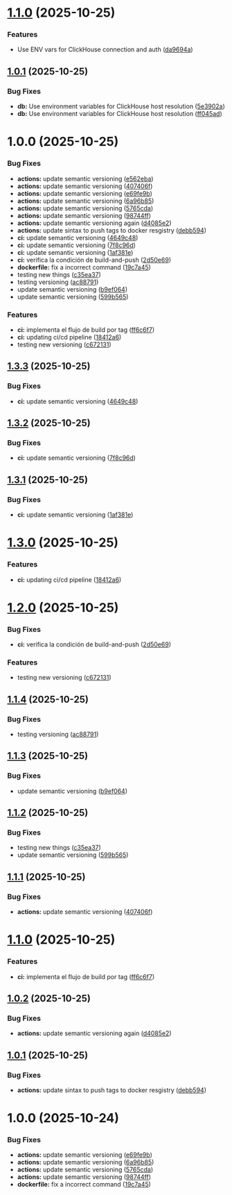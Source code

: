 # [1.1.0](https://github.com/AndreCbrera/log_collector/compare/v1.0.1...v1.1.0) (2025-10-25)


### Features

* Use ENV vars for ClickHouse connection and auth ([da9694a](https://github.com/AndreCbrera/log_collector/commit/da9694a77c462732f9c0f674907155b7bc8a7153))

## [1.0.1](https://github.com/AndreCbrera/log_collector/compare/v1.0.0...v1.0.1) (2025-10-25)


### Bug Fixes

* **db:** Use environment variables for ClickHouse host resolution ([5e3902a](https://github.com/AndreCbrera/log_collector/commit/5e3902ada8cdd2e38ad3948de16dd3937cbcddfb))
* **db:** Use environment variables for ClickHouse host resolution ([ff045ad](https://github.com/AndreCbrera/log_collector/commit/ff045ad7255951c88a31ae3e6292421e4ce0be3f))

# 1.0.0 (2025-10-25)


### Bug Fixes

* **actions:** update semantic versioning ([e562eba](https://github.com/AndreCbrera/log_collector/commit/e562eba6aa7fd4d91ca386d89ec361b9f9d205df))
* **actions:** update semantic versioning ([407406f](https://github.com/AndreCbrera/log_collector/commit/407406f7d2f6de043ac73393b508d6e4b2cf8c61))
* **actions:** update semantic versioning ([e69fe9b](https://github.com/AndreCbrera/log_collector/commit/e69fe9bbc5595401b2240ce5e11fb6dccee0b6b2))
* **actions:** update semantic versioning ([6a96b85](https://github.com/AndreCbrera/log_collector/commit/6a96b8522773df64dee170f296b3e07f296baa7a))
* **actions:** update semantic versioning ([5765cda](https://github.com/AndreCbrera/log_collector/commit/5765cda9a86a2cebff9fe1c73c2d8b9c29fe61bb))
* **actions:** update semantic versioning ([98744ff](https://github.com/AndreCbrera/log_collector/commit/98744ff761ac8e9bd099aefd6105bd02f2504573))
* **actions:** update semantic versioning again ([d4085e2](https://github.com/AndreCbrera/log_collector/commit/d4085e2f88e8f157e7ee75c9d3de26a4e3edae1f))
* **actions:** update sintax to push tags to docker resgistry ([debb594](https://github.com/AndreCbrera/log_collector/commit/debb59467f66e95d73891228907049d327ff218e))
* **ci:** update semantic versioning ([4649c48](https://github.com/AndreCbrera/log_collector/commit/4649c4822c749a6347bb36ea756fd7d302d4833a))
* **ci:** update semantic versioning ([7f8c96d](https://github.com/AndreCbrera/log_collector/commit/7f8c96da91ae7e1c17cf3efa020dbf84169fb22c))
* **ci:** update semantic versioning ([1af381e](https://github.com/AndreCbrera/log_collector/commit/1af381ece509497c722f05247d31ca5bb2715672))
* **ci:** verifica la condición de build-and-push ([2d50e69](https://github.com/AndreCbrera/log_collector/commit/2d50e6981eecf61248a2b6c1ff3c74a8dbd781e8))
* **dockerfile:** fix a incorrect command ([19c7a45](https://github.com/AndreCbrera/log_collector/commit/19c7a45ef9fb7fcffca22f286d37d1560ee7badc))
* testing new things ([c35ea37](https://github.com/AndreCbrera/log_collector/commit/c35ea37df58ab50fc0f399fe64ea97bd3bbad1bc))
* testing versioning ([ac88791](https://github.com/AndreCbrera/log_collector/commit/ac887911a3cccdeff58439a0eb64b7723cee90e2))
* update semantic versioning ([b9ef064](https://github.com/AndreCbrera/log_collector/commit/b9ef06456ebc10a625e9a5b00b0a66603c2e52f1))
* update semantic versioning ([599b565](https://github.com/AndreCbrera/log_collector/commit/599b5651109c52b570573e2d0016d75d8451f513))


### Features

* **ci:** implementa el flujo de build por tag ([ff6c6f7](https://github.com/AndreCbrera/log_collector/commit/ff6c6f74b678c2f17d9dd8b8ff8638e47149b663))
* **ci:** updating ci/cd pipeline ([18412a6](https://github.com/AndreCbrera/log_collector/commit/18412a6ce75ab4bec0e2fc689185d0265fd76e7c))
* testing new versioning ([c672131](https://github.com/AndreCbrera/log_collector/commit/c6721318e11c8cc911860af0ce46acb26f0c4007))

## [1.3.3](https://github.com/AndreCbrera/log_collector/compare/v1.3.2...v1.3.3) (2025-10-25)


### Bug Fixes

* **ci:** update semantic versioning ([4649c48](https://github.com/AndreCbrera/log_collector/commit/4649c4822c749a6347bb36ea756fd7d302d4833a))

## [1.3.2](https://github.com/AndreCbrera/log_collector/compare/v1.3.1...v1.3.2) (2025-10-25)


### Bug Fixes

* **ci:** update semantic versioning ([7f8c96d](https://github.com/AndreCbrera/log_collector/commit/7f8c96da91ae7e1c17cf3efa020dbf84169fb22c))

## [1.3.1](https://github.com/AndreCbrera/log_collector/compare/v1.3.0...v1.3.1) (2025-10-25)


### Bug Fixes

* **ci:** update semantic versioning ([1af381e](https://github.com/AndreCbrera/log_collector/commit/1af381ece509497c722f05247d31ca5bb2715672))

# [1.3.0](https://github.com/AndreCbrera/log_collector/compare/v1.2.0...v1.3.0) (2025-10-25)


### Features

* **ci:** updating ci/cd pipeline ([18412a6](https://github.com/AndreCbrera/log_collector/commit/18412a6ce75ab4bec0e2fc689185d0265fd76e7c))

# [1.2.0](https://github.com/AndreCbrera/log_collector/compare/v1.1.4...v1.2.0) (2025-10-25)


### Bug Fixes

* **ci:** verifica la condición de build-and-push ([2d50e69](https://github.com/AndreCbrera/log_collector/commit/2d50e6981eecf61248a2b6c1ff3c74a8dbd781e8))


### Features

* testing new versioning ([c672131](https://github.com/AndreCbrera/log_collector/commit/c6721318e11c8cc911860af0ce46acb26f0c4007))

## [1.1.4](https://github.com/AndreCbrera/log_collector/compare/v1.1.3...v1.1.4) (2025-10-25)


### Bug Fixes

* testing versioning ([ac88791](https://github.com/AndreCbrera/log_collector/commit/ac887911a3cccdeff58439a0eb64b7723cee90e2))

## [1.1.3](https://github.com/AndreCbrera/log_collector/compare/v1.1.2...v1.1.3) (2025-10-25)


### Bug Fixes

* update semantic versioning ([b9ef064](https://github.com/AndreCbrera/log_collector/commit/b9ef06456ebc10a625e9a5b00b0a66603c2e52f1))

## [1.1.2](https://github.com/AndreCbrera/log_collector/compare/v1.1.1...v1.1.2) (2025-10-25)


### Bug Fixes

* testing new things ([c35ea37](https://github.com/AndreCbrera/log_collector/commit/c35ea37df58ab50fc0f399fe64ea97bd3bbad1bc))
* update semantic versioning ([599b565](https://github.com/AndreCbrera/log_collector/commit/599b5651109c52b570573e2d0016d75d8451f513))

## [1.1.1](https://github.com/AndreCbrera/log_collector/compare/v1.1.0...v1.1.1) (2025-10-25)


### Bug Fixes

* **actions:** update semantic versioning ([407406f](https://github.com/AndreCbrera/log_collector/commit/407406f7d2f6de043ac73393b508d6e4b2cf8c61))

# [1.1.0](https://github.com/AndreCbrera/log_collector/compare/v1.0.2...v1.1.0) (2025-10-25)


### Features

* **ci:** implementa el flujo de build por tag ([ff6c6f7](https://github.com/AndreCbrera/log_collector/commit/ff6c6f74b678c2f17d9dd8b8ff8638e47149b663))

## [1.0.2](https://github.com/AndreCbrera/log_collector/compare/v1.0.1...v1.0.2) (2025-10-25)


### Bug Fixes

* **actions:** update semantic versioning again ([d4085e2](https://github.com/AndreCbrera/log_collector/commit/d4085e2f88e8f157e7ee75c9d3de26a4e3edae1f))

## [1.0.1](https://github.com/AndreCbrera/log_collector/compare/v1.0.0...v1.0.1) (2025-10-25)


### Bug Fixes

* **actions:** update sintax to push tags to docker resgistry ([debb594](https://github.com/AndreCbrera/log_collector/commit/debb59467f66e95d73891228907049d327ff218e))

# 1.0.0 (2025-10-24)


### Bug Fixes

* **actions:** update semantic versioning ([e69fe9b](https://github.com/AndreCbrera/log_collector/commit/e69fe9bbc5595401b2240ce5e11fb6dccee0b6b2))
* **actions:** update semantic versioning ([6a96b85](https://github.com/AndreCbrera/log_collector/commit/6a96b8522773df64dee170f296b3e07f296baa7a))
* **actions:** update semantic versioning ([5765cda](https://github.com/AndreCbrera/log_collector/commit/5765cda9a86a2cebff9fe1c73c2d8b9c29fe61bb))
* **actions:** update semantic versioning ([98744ff](https://github.com/AndreCbrera/log_collector/commit/98744ff761ac8e9bd099aefd6105bd02f2504573))
* **dockerfile:** fix a incorrect command ([19c7a45](https://github.com/AndreCbrera/log_collector/commit/19c7a45ef9fb7fcffca22f286d37d1560ee7badc))

